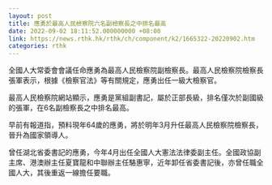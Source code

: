```yaml
---
layout: post
title: 應勇於最高人民檢察院六名副檢察長之中排名最高
date: 2022-09-02 18:11:52.000000000 +08:00
link: https://news.rthk.hk/rthk/ch/component/k2/1665322-20220902.htm
categories: rthk
---
```


全國人大常委會會議任命應勇為最高人民檢察院副檢察長。最高人民檢察院檢察長張軍表示，根據《檢察官法》等有關規定，應勇出任一級大檢察官。

最高人民檢察院網站顯示，應勇是黨組副書記，屬於正部長級，排名僅次於副國級的張軍，在6名副檢察長之中排名最高。

早前有報道指，預料現年64歲的應勇，將於明年3月升任最高人民檢察院檢察長，晉升為國家領導人。

曾任湖北省委書記的應勇，今年4月出任全國人大憲法法律委副主任。全國政協副主席、港澳辦主任夏寶龍和中聯辦主任駱惠寧，近年卸任省委書記後，亦曾任職全國人大，其後重返一線擔任要職。
